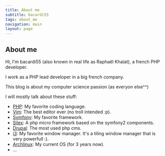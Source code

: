 ```yaml
---
title: About me
subtitle: bacardi55
tags: about_me
navigation: main
layout: page
---
```


About me
-----

Hi, I'm bacardi55 (also known in real life as Raphaël Khaïat), a french PHP developer. 

I work as a PHP lead developer in a big french company.

This blog is about my computer science passion (as everyon else^^)

I will mostly talk about these stuff:

- [PHP](http://php.net "php"): My favorite coding language.
- [Vim](http://vim.org "vim"): The best editor ever (no troll intended :p).
- [Symfony](http://symfony.com "symfony"): My favorite framework.
- [Silex](http://silex.sensio.org "silex"): A php micro framework based on the symfony2 components.
- [Drupal](http://drupal.org "drupal"): The most used php cms. 
- [i3](http://i3wm.org "i3"): My favorite window manager. It's a tiling window manager that is very powerfull :).
- [Archlinux](http://archlinux.org "archlinux"): My current OS (for 3 years now).
- …
